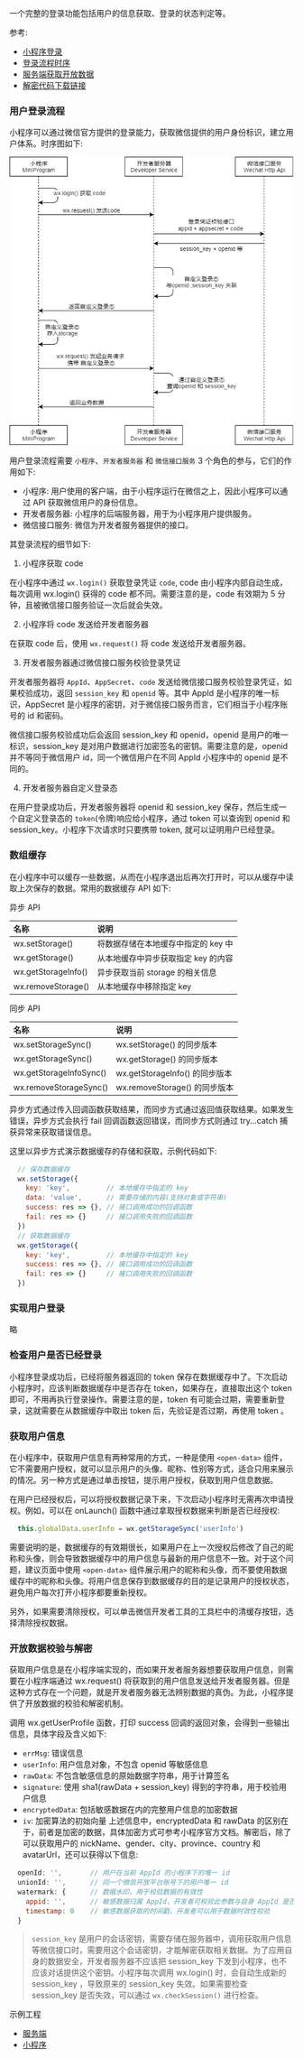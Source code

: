 
一个完整的登录功能包括用户的信息获取、登录的状态判定等。

参考:
- [小程序登录](https://developers.weixin.qq.com/miniprogram/dev/OpenApiDoc/user-login/code2Session.html)
- [登录流程时序](https://developers.weixin.qq.com/miniprogram/dev/framework/open-ability/login.html#%E7%99%BB%E5%BD%95%E6%B5%81%E7%A8%8B%E6%97%B6%E5%BA%8F)
- [服务端获取开放数据](https://developers.weixin.qq.com/miniprogram/dev/framework/open-ability/signature.html)
- [解密代码下载链接](https://res.wx.qq.com/wxdoc/dist/assets/media/aes-sample.eae1f364.zip)

### 用户登录流程

小程序可以通过微信官方提供的登录能力，获取微信提供的用户身份标识，建立用户体系。时序图如下:

![](img/api-login.2fcc9f35.jpg)

用户登录流程需要 `小程序`、`开发者服务器` 和 `微信接口服务` 3 个角色的参与，它们的作用如下:
- 小程序: 用户使用的客户端，由于小程序运行在微信之上，因此小程序可以通过 API 获取微信用户的身份信息。
- 开发者服务器: 小程序的后端服务器，用于为小程序用户提供服务。
- 微信接口服务: 微信为开发者服务器提供的接口。

其登录流程的细节如下:

1. 小程序获取 code

在小程序中通过 `wx.login()` 获取登录凭证 `code`, code 由小程序内部自动生成，每次调用 wx.login() 获得的 code 都不同。需要注意的是，code 有效期为 5 分钟，且被微信接口服务验证一次后就会失效。

2. 小程序将 code 发送给开发者服务器

在获取 code 后，使用 `wx.request()` 将 code 发送给开发者服务器。

3. 开发者服务器通过微信接口服务校验登录凭证

开发者服务器将 `AppId`、`AppSecret`、`code` 发送给微信接口服务校验登录凭证，如果校验成功，返回 `session_key` 和 `openid` 等。其中 AppId 是小程序的唯一标识，AppSecret 是小程序的密钥，对于微信接口服务而言，它们相当于小程序账号的 id 和密码。

微信接口服务校验成功后会返回 session_key 和 openid，openid 是用户的唯一标识，session_key 是对用户数据进行加密签名的密钥。需要注意的是，openid 并不等同于微信用户 id，同一个微信用户在不同 AppId 小程序中的 openid 是不同的。

4. 开发者服务器自定义登录态

在用户登录成功后，开发者服务器将 openid 和 session_key 保存，然后生成一个自定义登录态的 `token`(令牌)响应给小程序，通过 token 可以查询到 openid 和 session_key。小程序下次请求时只要携带 token, 就可以证明用户已经登录。

### 数组缓存

在小程序中可以缓存一些数据，从而在小程序退出后再次打开时，可以从缓存中读取上次保存的数据。常用的数据缓存 API 如下:

异步 API

| 名称 | 说明 |
|:----|:-----|
| wx.setStorage() | 将数据存储在本地缓存中指定的 key 中 |
| wx.getStorage() | 从本地缓存中异步获取指定 key 的内容 |
| wx.getStorageInfo() | 异步获取当前 storage 的相关信息 |
| wx.removeStorage() | 从本地缓存中移除指定 key |

同步 API

| 名称 | 说明 |
|:----|:-----|
| wx.setStorageSync() | wx.setStorage() 的同步版本 |
| wx.getStorageSync() | wx.getStorage() 的同步版本 |
| wx.getStorageInfoSync() | wx.getStorageInfo() 的同步版本 |
| wx.removeStorageSync() | wx.removeStorage() 的同步版本 |

异步方式通过传入回调函数获取结果，而同步方式通过返回值获取结果。如果发生错误，异步方式会执行 fail 回调函数返回错误，而同步方式则通过 try...catch 捕获异常来获取错误信息。

这里以异步方式演示数据缓存的存储和获取，示例代码如下:
```js
  // 保存数据缓存
  wx.setStorage({
    key: 'key',         // 本地缓存中指定的 key
    data: 'value',      // 需要存储的内容(支持对象或字符串)
    success: res => {}, // 接口调用成功的回调函数
    fail: res => {}     // 接口调用失败的回调函数
  })
  // 获取数据缓存
  wx.getStorage({
    key: 'key',         // 本地缓存中指定的 key
    success: res => {}, // 接口调用成功的回调函数
    fail: res => {}     // 接口调用失败的回调函数
  })
```

### 实现用户登录

略

### 检查用户是否已经登录

小程序登录成功后，已经将服务器返回的 token 保存在数据缓存中了。下次启动小程序时，应该判断数据缓存中是否存在 token，如果存在，直接取出这个 token 即可，不用再执行登录操作。需要注意的是，token 有可能会过期，需要重新登录，这就需要在从数据缓存中取出 token 后，先验证是否过期，再使用 token 。

### 获取用户信息

在小程序中，获取用户信息有两种常用的方式，一种是使用 `<open-data>` 组件，它不需要用户授权，就可以显示用户的头像、昵称、性别等方式，适合只用来展示的情况。另一种方式是通过单击按钮，提示用户授权，获取到用户信息数据。

在用户已经授权后，可以将授权数据记录下来，下次启动小程序时无需再次申请授权。例如，可以在 onLaunch() 函数中通过拿取授权数据来判断是否已经授权:
```js
  this.globalData.userInfo = wx.getStorageSync('userInfo')
```

需要说明的是，数据缓存的有效期很长，如果用户在上一次授权后修改了自己的昵称和头像，则会导致数据缓存中的用户信息与最新的用户信息不一致。对于这个问题，建议页面中使用 `<open-data>` 组件展示用户的昵称和头像，而不要使用数据缓存中的昵称和头像。将用户信息保存到数据缓存的目的是记录用户的授权状态，避免用户每次打开小程序都要重新授权。

另外，如果需要清除授权，可以单击微信开发者工具的工具栏中的清缓存按钮，选择清除授权数据。

### 开放数据校验与解密

获取用户信息是在小程序端实现的，而如果开发者服务器想要获取用户信息，则需要在小程序端通过 wx.request() 将获取到的用户信息发送给开发者服务器。但是这种方式存在一个问题，就是开发者服务器无法辨别数据的真伪。为此，小程序提供了开放数据的校验和解密机制。

调用 wx.getUserProfile 函数，打印 success 回调的返回对象，会得到一些输出信息，具体字段及含义如下:
- `errMsg`: 错误信息
- `userInfo`: 用户信息对象，不包含 openid 等敏感信息
- `rawData`: 不包含敏感信息的原始数据字符串，用于计算签名
- `signature`: 使用 sha1(rawData + session_key) 得到的字符串，用于校验用户信息
- `encryptedData`: 包括敏感数据在内的完整用户信息的加密数据
- `iv`: 加密算法的初始向量
上述信息中，encryptedData 和 rawData 的区别在于，前者是加密的数据，具体加密方式可参考小程序官方文档。解密后，除了可以获取用户的 nickName、gender、city、province、country 和 avatarUrl，还可以获得以下信息:
```js
  openId: '',       // 用户在当前 AppId 的小程序下的唯一 id
  unionId: '',      // 同一个微信开放平台账号下的用户唯一 id
  watermark: {      // 数据水印，用于校验数据的有效性
    appid: '',      // 敏感数据归属 AppId，开发者可校验此参数与自身 AppId 是否一致
    timestamp: 0    // 敏感数据获取的时间戳，开发者可以用于数据时效性校验
  }
```

> `session_key` 是用户的会话密钥，需要存储在服务器中，调用获取用户信息等微信接口时，需要用这个会话密钥，才能解密获取相关数据。为了应用自身的数据安全，开发者服务器不应该把 session_key 下发到小程序，也不应该对话提供这个密钥。小程序每次调用 wx.login() 时，会自动生成新的 session_key ，导致原来的 session_key 失效。如果需要检查 session_key 是否失效，可以通过 `wx.checkSession()` 进行检查。


示例工程
- [服务端](t/interserver)
- [小程序](t/userlogin)
